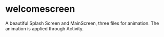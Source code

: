 # welcomescreen
A beautiful Splash Screen and MainScreen, three files for animation. 
The animation is applied through Activity.

